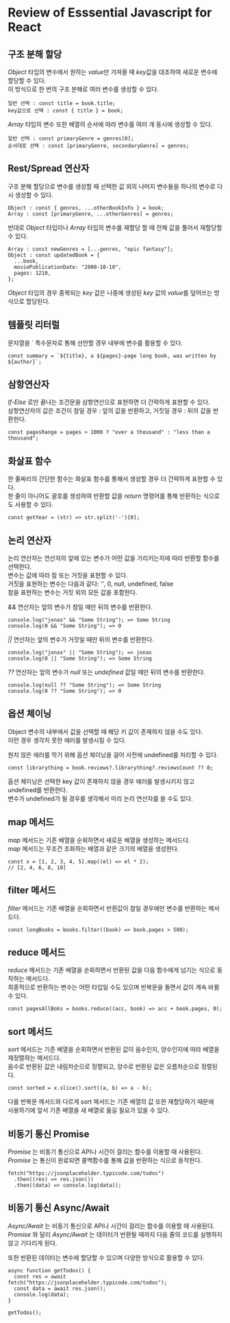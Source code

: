 # Review of Esssential Javascript for React

## 구조 분해 할당

_Object_ 타입의 변수에서 원하는 *value*만 가져올 때 *key*값을 대조하여 새로운 변수에 할당할 수 있다.  
이 방식으로 한 번의 구조 분해로 여러 변수를 생성할 수 있다.

```
일반 선택 : const title = book.title;
key값으로 선택 : const { title } = book;
```

_Array_ 타입의 변수 또한 배열의 순서에 따라 변수를 여러 개 동시에 생성할 수 있다.

```
일반 선택 : const primaryGenre = genres[0];
순서대로 선택 : const [primaryGenre, secondaryGenre] = genres;
```

## Rest/Spread 연산자

구조 분해 할당으로 변수를 생성할 때 선택한 값 외의 나머지 변수들을 하나의 변수로 다시 생성할 수 있다.

```
Object : const { genres, ...otherBookInfo } = book;
Array : const [primaryGenre, ...otherGenres] = genres;
```

반대로 _Object_ 타입이나 _Array_ 타입의 변수를 재할당 할 때 전체 값을 풀어서 재할당할 수 있다.

```
Array : const newGenres = [...genres, "epic fantasy"];
Object : const updatedBook = {
  ...book,
  moviePublicationDate: "2000-10-10",
  pages: 1210,
};
```

_Object_ 타입의 경우 중복되는 _key_ 값은 나중에 생성된 _key_ 값의 *value*를 덮어쓰는 방식으로 할당된다.

## 템플릿 리터럴

문자열을 ` 특수문자로 통해 선언할 경우 내부에 변수를 활용할 수 있다.

```
const summary = `${title}, a ${pages}-page long book, was written by ${author}`;
```

## 삼항연산자

_If-Else_ 로만 끝나는 조건문을 삼항연산으로 표현하면 더 간략하게 표현할 수 있다.  
삼항연산자의 값은 조건이 참일 경우 : 앞의 값을 반환하고, 거짓일 경우 : 뒤의 값을 반환한다.

```
const pagesRange = pages > 1000 ? "over a thousand" : "less than a thousand";
```

## 화살표 함수

한 줄짜리의 간단한 함수는 화살표 함수를 통해서 생성할 경우 더 간략하게 표현할 수 있다.  
한 줄이 아니어도 괄호를 생성하여 반환할 값을 _return_ 명령어를 통해 반환하는 식으로도 사용할 수 있다.

```
const getYear = (str) => str.split('-')[0];
```

## 논리 연산자

논리 연산자는 연산자의 앞에 있는 변수가 어떤 값을 가리키는지에 따라 반환할 함수를 선택한다.  
변수는 값에 따라 참 또는 거짓을 표현할 수 있다.  
거짓을 표현하는 변수는 다음과 같다: '', 0, null, undefined, false  
참을 표현하는 변수는 거짓 외의 모든 값을 포함한다.

_&&_ 연산자는 앞의 변수가 참일 때만 뒤의 변수를 반환한다.

```
console.log("jonas" && "Some String"); => Some String
console.log(0 && "Some String"); => 0
```

_||_ 연산자는 앞의 변수가 거짓일 때만 뒤의 변수를 반환한다.

```
console.log("jonas" || "Some String"); => jonas
console.log(0 || "Some String"); => Some String
```

_??_ 연산자는 앞의 변수가 _null_ 또는 _undefined_ 값일 때만 뒤의 변수를 반환한다.

```
console.log(null ?? "Some String"); => Some String
console.log(0 ?? "Some String"); => 0
```

## 옵션 체이닝

Object 변수의 내부에서 값을 선택할 때 해당 키 값이 존재하지 않을 수도 있다.  
이런 경우 생각치 못한 에러를 발생시킬 수 있다.

원치 않은 에러를 막기 위해 옵션 체이닝을 걸어 사전에 undefined를 처리할 수 있다.

```
const librarything = book.reviews?.librarything?.reviewsCount ?? 0;
```

옵션 체이닝은 선택한 key 값이 존재하지 않을 경우 에러를 발생시키지 않고 undefined를 반환한다.  
변수가 undefined가 될 경우를 생각해서 미리 논리 연산자를 쓸 수도 있다.

## map 메서드

_map_ 메서드는 기존 배열을 순회하면서 새로운 배열을 생성하는 메서드다.  
_map_ 메서드는 무조건 조회하는 배열과 같은 크기의 배열을 생성한다.

```
const x = [1, 2, 3, 4, 5].map((el) => el * 2);
// [2, 4, 6, 8, 10]
```

## filter 메서드

_filter_ 메서드는 기존 배열을 순회하면서 반환값이 참일 경우에만 변수를 반환하는 메서드다.

```
const longBooks = books.filter((book) => book.pages > 500);
```

## reduce 메서드

_reduce_ 메서드는 기존 배열을 순회하면서 반환된 값을 다음 함수에게 넘기는 식으로 동작하는 메서드다.  
최종적으로 반환하는 변수는 어떤 타입일 수도 있으며 반복문을 돌면서 값이 계속 바뀔 수 있다.

```
const pagesAllBoks = books.reduce((acc, book) => acc + book.pages, 0);
```

## sort 메서드

_sort_ 메서드는 기존 배열을 순회하면서 반환된 값이 음수인지, 양수인지에 따라 배열을 재정렬하는 메서드다.  
음수로 반환된 값은 내림차순으로 정렬되고, 양수로 반환된 값은 오름차순으로 정렬된다.

```
const sorted = x.slice().sort((a, b) => a - b);
```

다를 반복문 메서드와 다르게 sort 메서드는 기존 배열의 값 또한 재할당하기 때문에  
사용하기에 앞서 기존 배열을 새 배열로 옮길 필요가 있을 수 있다.

## 비동기 통신 Promise

_Promise_ 는 비동기 통신으로 API나 시간이 걸리는 함수를 이용할 때 사용된다.  
_Promise_ 는 통신이 완료되면 콜백함수를 통해 값을 반환하는 식으로 동작한다.

```
fetch("https://jsonplaceholder.typicode.com/todos")
  .then((res) => res.json())
  .then((data) => console.log(data));

```

## 비동기 통신 Async/Await

_Async/Await_ 는 비동기 통신으로 API나 시간이 걸리는 함수를 이용할 때 사용된다.  
_Promise_ 와 달리 _Async/Await_ 는 데이터가 반환될 때까지 다음 줄의 코드를 실행하지 않고 기다리게 된다.

또한 반환된 데이터는 변수에 할당할 수 있으며 다양한 방식으로 활용할 수 있다.

```
async function getTodos() {
  const res = await fetch("https://jsonplaceholder.typicode.com/todos");
  const data = await res.json();
  console.log(data);
}

getTodos();
```
